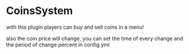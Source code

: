 # CoinsSystem
<p>with this plugin players can buy and sell coins in a menu!</p>
<p>also the coin price will change, you can set the time of every change and the period of change percent in config.yml</p>
